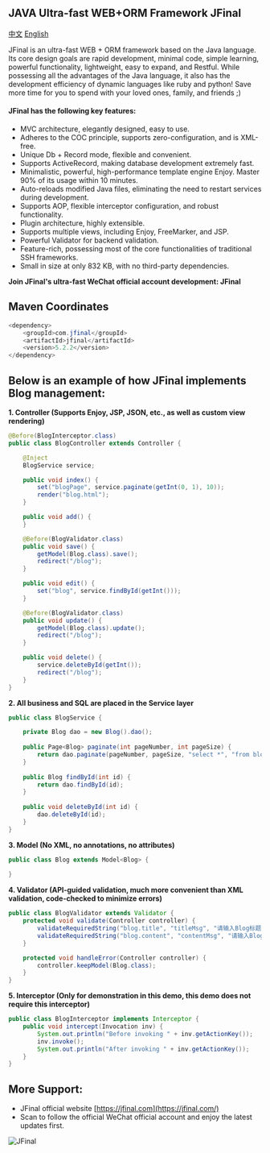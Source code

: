 ## JAVA Ultra-fast WEB+ORM Framework JFinal
[中文](README.md) [English](README_en.md)

JFinal is an ultra-fast WEB + ORM framework based on the Java language. Its core design goals are rapid development, minimal code, simple learning, powerful functionality, lightweight, easy to expand, and Restful. While possessing all the advantages of the Java language, it also has the development efficiency of dynamic languages like ruby and python! Save more time for you to spend with your loved ones, family, and friends ;)

#### JFinal has the following key features:
- MVC architecture, elegantly designed, easy to use.
- Adheres to the COC principle, supports zero-configuration, and is XML-free.
- Unique Db + Record mode, flexible and convenient.
- Supports ActiveRecord, making database development extremely fast.
- Minimalistic, powerful, high-performance template engine Enjoy. Master 90% of its usage within 10 minutes.
- Auto-reloads modified Java files, eliminating the need to restart services during development.
- Supports AOP, flexible interceptor configuration, and robust functionality.
- Plugin architecture, highly extensible.
- Supports multiple views, including Enjoy, FreeMarker, and JSP.
- Powerful Validator for backend validation.
- Feature-rich, possessing most of the core functionalities of traditional SSH frameworks.
- Small in size at only 832 KB, with no third-party dependencies.

**Join JFinal's ultra-fast WeChat official account development: JFinal**

## Maven Coordinates

```java
<dependency>
    <groupId>com.jfinal</groupId>
    <artifactId>jfinal</artifactId>
    <version>5.2.2</version>
</dependency>
```

## Below is an example of how JFinal implements Blog management:

**1. Controller (Supports Enjoy, JSP, JSON, etc., as well as custom view rendering)**

```java
@Before(BlogInterceptor.class)
public class BlogController extends Controller {

    @Inject
    BlogService service;

    public void index() {
        set("blogPage", service.paginate(getInt(0, 1), 10));
        render("blog.html");
    }

    public void add() {
    }

    @Before(BlogValidator.class)
    public void save() {
        getModel(Blog.class).save();
        redirect("/blog");
    }

    public void edit() {
        set("blog", service.findById(getInt()));
    }

    @Before(BlogValidator.class)
    public void update() {
        getModel(Blog.class).update();
        redirect("/blog");
    }

    public void delete() {
        service.deleteById(getInt());
        redirect("/blog");
    }
}
```

**2. All business and SQL are placed in the Service layer**

```java
public class BlogService {

    private Blog dao = new Blog().dao();
    
    public Page<Blog> paginate(int pageNumber, int pageSize) {
        return dao.paginate(pageNumber, pageSize, "select *", "from blog order by id asc");
    }
    
    public Blog findById(int id) {
        return dao.findById(id);
    }
    
    public void deleteById(int id) {
        dao.deleteById(id);
    }
}
```

**3. Model (No XML, no annotations, no attributes)**

```java
public class Blog extends Model<Blog> {
    
}
```

**4. Validator (API-guided validation, much more convenient than XML validation, code-checked to minimize errors)**

```java
public class BlogValidator extends Validator {
    protected void validate(Controller controller) {
        validateRequiredString("blog.title", "titleMsg", "请输入Blog标题!");
        validateRequiredString("blog.content", "contentMsg", "请输入Blog内容!");
    }

    protected void handleError(Controller controller) {
        controller.keepModel(Blog.class);
    }
}
```

**5. Interceptor (Only for demonstration in this demo, this demo does not require this interceptor)**

```java
public class BlogInterceptor implements Interceptor {
    public void intercept(Invocation inv) {
        System.out.println("Before invoking " + inv.getActionKey());
        inv.invoke();
        System.out.println("After invoking " + inv.getActionKey());
    }
}
```

## More Support:
- JFinal official website [https://jfinal.com](https://jfinal.com/)
- Scan to follow the official WeChat official account and enjoy the latest updates first.

![JFinal](https://jfinal.com/assets/img/jfinal_weixin_service_qr_code_150.jpg)
